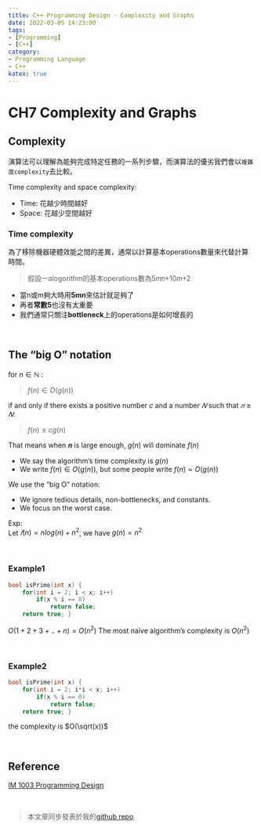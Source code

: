 ```yaml
---
title: C++ Programming Design - Complexity and Graphs
date: 2022-03-05 14:23:00
tags:
- [Programming]
- [C++]
category:
- Programming Language
- C++
katex: true
---
```


# **CH7 Complexity and Graphs**
## **Complexity** 

演算法可以理解為能夠完成特定任務的一系列步驟，而演算法的優劣我們會以`複雜度complexity`去比較。

Time complexity and space complexity:
- Time: 花越少時間越好
- Space: 花越少空間越好

<!-- more -->

### **Time complexity**
為了移除機器硬體效能之間的差異，通常以計算基本operations數量來代替計算時間。
> 假設一alogorithm的基本operations數為5𝑚𝑛+10𝑚+2
- 當n或m夠大時用**5mn**來估計就足夠了
- 再者**常數5**也沒有太重要
- 我們通常只關注**bottleneck**上的operations是如何增長的

<br/>


## **The “big O” notation**
for $n ∈ ℕ$ :

> $f(n) ∈ O(g(n))$  

if and only if there exists a positive number $c$ and a number $𝑁$ such that $𝑛 ≥ 𝑁$:
> $f(n) ≤ cg(n)$

That means when 𝒏 is large enough, $g(n)$ will dominate $f(n)$
- We say the algorithm’s time complexity is $g(n)$
- We write $f(n) ∈ O(g(n))$, but some people write $f(n) = O(g(n))$

We use the “big O” notation:
- We ignore tedious details, non-bottlenecks, and constants.
- We focus on the worst case. 

Exp:   
Let $𝑓(n) = nlog(n) + n^2$, we have $g(n) = n^2$

<br/>

### **Example1**
```C++
bool isPrime(int x) {
    for(int i = 2; i < x; i++)
        if(x % i == 0)
            return false;
    return true; }
```

$O(1+2+3+..+n) = O(n^2)$
The most naïve algorithm’s complexity is $O(n^2)$

<br/>

### **Example2**
```C++
bool isPrime(int x) {
    for(int i = 2; i*i < x; i++)
        if(x % i == 0)
            return false;
    return true; }
```

the complexity is $O(\sqrt(x))$

<br>

## **Reference**
[IM 1003 Programming Design](http://www.im.ntu.edu.tw/~lckung/courses/public/PD/)

<br>

> 本文章同步發表於我的[github repo](https://github.com/Bosh-Kuo/Cplusplus-Programming-Design-2021-Fall/tree/master/Lecture_Code/)